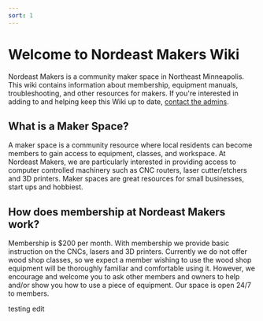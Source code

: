 ```yaml
---
sort: 1
---
```


# Welcome to Nordeast Makers Wiki

Nordeast Makers is a community maker space in Northeast Minneapolis. This wiki contains information about membership, equipment manuals, troubleshooting, and other resources for makers. If you're interested in adding to and helping keep this Wiki up to date, [contact the admins](mailto:contact@nordeastmakers.com?subject=I%20Want%20To%20Contribute).

## What is a Maker Space?

A maker space is a community resource where local residents can become members to gain access to equipment, classes, and workspace. At Nordeast Makers, we are particularly interested in providing access to computer controlled machinery such as CNC routers, laser cutter/etchers and 3D printers. Maker spaces are great resources for small businesses, start ups and hobbiest.

## How does membership at Nordeast Makers work?

Membership is $200 per month. With membership we provide basic instruction on the CNCs, lasers and 3D printers. Currently we do not offer wood shop classes, so we expect a member wishing to use the wood shop equipment will be thoroughly familiar and comfortable using it. However, we encourage and welcome you to ask other members and owners to help and/or show you how to use a piece of equipment. Our space is open 24/7 to members.

testing edit
